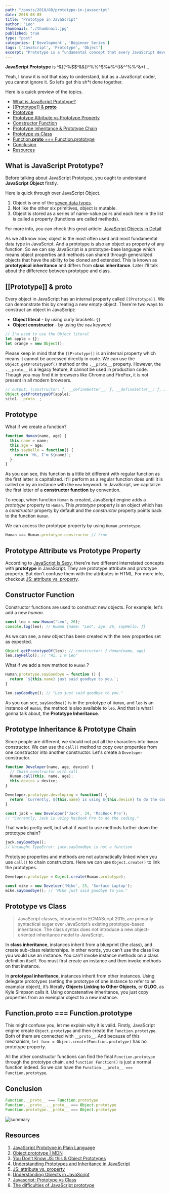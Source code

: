 ```yaml
---
path: "/posts/2018/08/prototype-in-javascript"
date: 2018-08-05
title: "Prototype in JavaScript"
author: "Leo"
thumbnail: "./thumbnail.jpg"
published: true
type: "post"
categories: ['Development', 'Beginner Series']
tags: ['JavaScript', 'Prototype', 'Object']
excerpt: "Prototype is a fundamental concept that every JavaScript developer must understand."
---
```


**JavaScript Prototype** is ^&((^%$$^&&()^%%^$%#%^()&^^%%^&*(…

Yeah, I know it is not that easy to understand, but as a JavaScript coder, you cannot ignore it. So let’s get this sh*t done together.

Here is a quick preview of the topics.

- [What is JavaScript Prototype?](#what-is-javascript-prototype)
- [[[Prototype]] & __proto__](#prototype--proto)
- [Prototype](#prototype)
- [Prototype Attribute vs Prototype Property](#prototype-attribute-vs-prototype-property)
- [Constructor Function](#constructor-function)
- [Prototype Inheritance & Prototype Chain](#prototype-inheritance--prototype-chain)
- [Prototype vs Class](#prototype-vs-class)
- [Function.__proto__ === Function.prototype](#functionproto--functionprototype)
- [Conclusion](#conclusion)
- [Resources](#resources)

## What is JavaScript Prototype?

Before talking about JavaScript Prototype, you ought to understand **JavaScript Object** firstly.

Here is quick through over JavaScript Object.

1. Object is one of the [seven data types](https://developer.mozilla.org/en-US/docs/Web/JavaScript/Data_structures).
2. Not like the other six primitives, object is mutable.
3. Object is stored as a series of name-value pairs and each item in the list is called a property (functions are called methods).

For more info, you can check this great article: [JavaScript Objects in Detail](http://javascriptissexy.com/javascript-objects-in-detail/)

As we all know now, object is the most often used and most fundamental data type in JavaScript. And a prototype is also an object as property of any function. So we can say JavaScript is a prototype-base language which means object properties and methods can shared through generalized objects that have the ability to be cloned and extended. This is known as **prototypical inheritance** and differs from **class inheritance**. Later I'll talk about the difference between prototype and class.

## [[Prototype]] & __proto__

Every object in JavaScript has an internal property called `[[Prototype]]`. We can demonstrate this by creating a new empty object. There're two ways to construct an object in JavaScript:

+ **Object literal** - by using curly brackets: `{}`
+ **Object constructor** - by using the `new` keyword

```javascript
// I'm used to use the Object literal
let apple = {};
let orange = new Object();
```

Please keep in mind that the `[[Prototype]]` is an internal property which means it cannot be accessed directly in code. We can use the `Object.getPrototypeOf()` method or the `.__proto__` property. However, the `.__proto__` is a legacy feature, it cannot be used in production code. Though you may find it in browsers like Chrome and FireFox, it is not present in all modern browsers.

```javascript
// output: {constructor: ƒ, __defineGetter__: ƒ, __defineSetter__: ƒ, …}
Object.getPrototypeOf(apple);
site1.__proto__;
```

## Prototype

What if we create a function?

```javascript
function Human(name, age) {
  this.name = name;
  this.age = age;
  this.sayHello = function() {
    return `Hi, I'm ${name}`;
  }
}
```

As you can see, this function is a little bit different with regular function as the first letter is capitalized. It'll perform as a regular function does until it is called on by an instance with the `new` keyword. In JavaScript, we capitalize the first letter of a **constructor function** by convention.

To recap, when function `Human` is created, JavaScript engine adds a *prototype* property to `Human`. This *prototype* property is an object which has a *constructor* property by default and the *constructor* property points back to the function `Human`. 

We can access the prototype property by using `Human.prototype`.

```javascript
Human === Human.prototype.constructor // true
```

## Prototype Attribute vs Prototype Property

According to [JavaScript Is Sexy](http://javascriptissexy.com/javascript-prototype-in-plain-detailed-language/), there're two different interrelated concepts with **prototype** in JavaScript. They are prototype attribute and prototype property. But don't confuse them with the attributes in HTML. For more info, checkout [JS: attribute vs. property](http://lucybain.com/blog/2014/attribute-vs-property/).

## Constructor Function

Constructor functions are used to construct new objects. For example, let's add a new *human*.

```javascript
const leo = new Human('Leo', 26);
console.log(leo); // Human {name: "Leo", age: 26, sayHello: ƒ}
```

As we can see, a new object has been created with the new properties set as expected.

```javascript
Object.getPrototypeOf(leo); // constructor: ƒ Human(name, age)
leo.sayHello(); // "Hi, I'm Leo"
```

What if we add a new method to `Human` ?

```javascript
Human.prototype.sayGoodbye = function () {
  return `${this.name} just said goodbye to you.`;
}

leo.sayGoodbye(); // "Leo just said goodbye to you."
```

As you can see, `sayGoodbye()` is in the prototype of `Human`, and `leo` is an instance of `Human`, the method is also available to `leo`. And that is what I gonna talk about, the **Prototype Inheritance**.

## Prototype Inheritance & Prototype Chain

Since people are different, we should not put all the characters into `Human` constructor. We can use the `call()` method to copy over properties from one constructor into another constructor. Let's create a `Developer` constructor.

```javascript
function Developer(name, age, device) {
  // Chain constructor with call
  Human.call(this, name, age);
  this.device = device;
}

Developer.prototype.developing = function() {
  return `Currently, ${this.name} is using ${this.device} to do the coding.`;
}

const jack = new Developer('Jack', 24, 'MacBook Pro');
// "Currently, Jack is using MacBook Pro to do the coding."
```

That works pretty well, but what if want to use methods further down the prototype chain?

```javascript
jack.sayGoodbye();
// Uncaught TypeError: jack.sayGoodbye is not a function
```

Prototype properties and methods are not automatically linked when you use `call()` to chain constructors. Here we can use `Object.create()` to link the prototypes.

```javascript
Developer.prototype = Object.create(Human.prototype);

const mike = new Develoer('Mike', 25, 'Surface Laptop');
mike.sayGoodbye(); // "Mike just said goodbye to you."
```

## Prototype vs Class

>JavaScript classes, introduced in ECMAScript 2015, are primarily syntactical sugar over JavaScript’s existing prototype-based inheritance. The class syntax does not introduce a new object-oriented inheritance model to JavaScript.

In **class inheritance**, instances inherit from a blueprint (the class), and create sub-class relationships. In other words, you can’t use the class like you would use an instance. You can’t invoke instance methods on a class definition itself. You must first create an instance and then invoke methods on that instance.

In **prototypal inheritance**, instances inherit from other instances. Using delegate prototypes (setting the prototype of one instance to refer to an examplar object), it’s literally **Objects Linking to Other Objects**, or **OLOO**, as Kyle Simpson calls it. Using concatenative inheritance, you just copy properties from an exemplar object to a new instance.

## Function.__proto__ === Function.prototype

This might confuse you, let me explain why it is valid. Firstly, JavaScript engine create `Object.prototype` and then create the `Function.prototype`. Both of them are connected with `__proto__`. And because of this mechanism, `let func = Object.create(Function.prototype)` has no prototype property.

All the other constructor functions can find the final `Function.prototype` through the prototype chain. and `function Function()` is just a normal function indeed. So we can have the `Function.__proto__ === Function.prototype`.

## Conclusion

```javascript
Function.__proto__ === Function.prototype
Function.__proto__.__proto__ === Object.prototype
Function.prototype.__proto__ === Object.prototype
```

![summary](./summary.jpg)

## Resources
1. [JavaScript Prototype in Plain Language](http://javascriptissexy.com/javascript-prototype-in-plain-detailed-language/)
2. [Object.prototype | MDN](https://developer.mozilla.org/en-US/docs/Web/JavaScript/Reference/Global_Objects/Object/prototype)
3. [You Don’t Know JS: this & Object Prototypes](https://github.com/getify/You-Dont-Know-JS/tree/master/this%20%26%20object%20prototypes)
4. [Understanding Prototypes and Inheritance in JavaScript](https://www.digitalocean.com/community/tutorials/understanding-prototypes-and-inheritance-in-javascript)
5. [JS: attribute vs. property](http://lucybain.com/blog/2014/attribute-vs-property/)
6. [Understanding Objects in JavaScript](https://www.digitalocean.com/community/tutorials/understanding-objects-in-javascript)
7. [Javascript: Prototype vs Class](https://medium.com/@parsyval/javascript-prototype-vs-class-a7015d5473b)
8. [The difficulties of JavaScript prototype](https://github.com/KieSun/Blog/issues/2)



